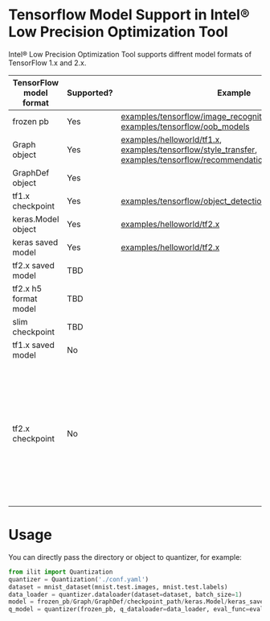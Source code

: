 Tensorflow Model Support in Intel® Low Precision Optimization Tool
===========================================

Intel® Low Precision Optimization Tool supports diffrent model formats of TensorFlow 1.x and 2.x.


| TensorFlow model format | Supported? | Example | Comments |
| ------ | ------ |------|------|
| frozen pb | Yes | [examples/tensorflow/image_recognition](examples/tensorflow/image_recognition), [examples/tensorflow/oob_models](examples/tensorflow/oob_models) | |
| Graph object | Yes | [examples/helloworld/tf1.x](examples/helloworld/tf1.x), [examples/tensorflow/style_transfer](examples/tensorflow/style_transfer), [examples/tensorflow/recommendation/wide_deep_large_ds](examples/tensorflow/recommendation/wide_deep_large_ds) | |
| GraphDef object | Yes | | |
| tf1.x checkpoint | Yes | [examples/tensorflow/object_detection](examples/tensorflow/object_detection) | |
| keras.Model object | Yes | [examples/helloworld/tf2.x](examples/helloworld/tf2.x) | |
| keras saved model | Yes | [examples/helloworld/tf2.x](examples/helloworld/tf2.x) | |
| tf2.x saved model | TBD | | |
| tf2.x h5 format model  | TBD ||
| slim checkpoint | TBD | |
| tf1.x saved model | No| | No plan to support it |
| tf2.x checkpoint | No | | As tf2.x checkpoint only has weight and does not contain any description of the computation, please use different tf2.x model for quantization |


# Usage

You can directly pass the directory or object to quantizer, for example:
```python
from ilit import Quantization
quantizer = Quantization('./conf.yaml')
dataset = mnist_dataset(mnist.test.images, mnist.test.labels)
data_loader = quantizer.dataloader(dataset=dataset, batch_size=1)
model = frozen_pb/Graph/GraphDef/checkpoint_path/keras.Model/keras_savedmodel_path
q_model = quantizer(frozen_pb, q_dataloader=data_loader, eval_func=eval_func)

```


